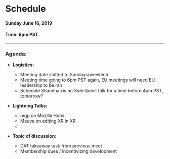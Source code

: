 # Schedule

#### Sunday June 16, 2019
#### **Time:** 6pm PST

-------------------------------------------
  

### **Agenda:**
 - **Logistics:**
   - Meeting date shifted to Sundays/weekend
   - Meeting time going to 6pm PST again, EU meetings will need EU leadership to be ran
   - Schedule Shaneharris on Side Quest talk for a time before 4pm PST, tomorrow?
  
 - **Lightning Talks:**
   - mqp on Mozilla Hubs
   - Mauve on editing XR in XR
   - 

 - **Topic of discussion:**
   - DAT takeaway task from previous meet
   - Membership dues / incentivizing development
